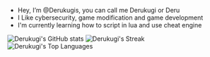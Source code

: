 - Hey, I’m @Derukugis, you can call me Derukugi or Deru
- I Like cybersecurity, game modification and game development
- I'm currently learning how to script in lua and use cheat engine

![Derukugi's GitHub stats](https://github-readme-stats.vercel.app/api?username=derukugis&show_icons=true&theme=tokyonight) ![Derukugi's Streak](https://github-readme-streak-stats.herokuapp.com/?user=Derukugi&theme=tokyonight&hide_border=false) 
![Derukugi's Top Languages](https://github-readme-stats.vercel.app/api/top-langs/?username=Derukugis&theme=tokyonight&show_icons=true&hide_border=false&layout=compact)

